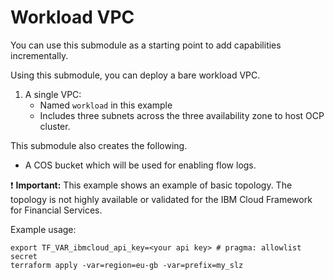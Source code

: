 # Workload VPC

You can use this submodule as a starting point to add capabilities incrementally.

Using this submodule, you can deploy a bare workload VPC.
1. A single VPC:
   - Named `workload` in this example
   - Includes three subnets across the three availability zone to host OCP cluster.

This submodule also creates the following.
- A COS bucket which will be used for enabling flow logs.

:exclamation: **Important:** This example shows an example of basic topology. The topology is not highly available or validated for the IBM Cloud Framework for Financial Services.

Example usage:
```
export TF_VAR_ibmcloud_api_key=<your api key> # pragma: allowlist secret
terraform apply -var=region=eu-gb -var=prefix=my_slz
```
